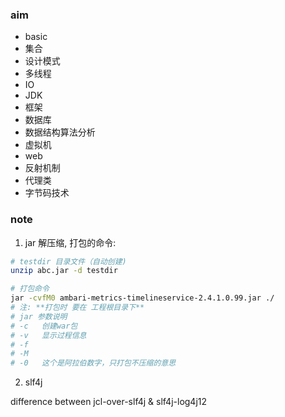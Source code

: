 ### aim

- basic
- 集合
- 设计模式
- 多线程
- IO
- JDK
- 框架
- 数据库
- 数据结构算法分析
- 虚拟机
- web
- 反射机制
- 代理类
- 字节码技术

### note

1. jar 解压缩, 打包的命令:

```bash
# testdir 目录文件（自动创建)
unzip abc.jar -d testdir

# 打包命令
jar -cvfM0 ambari-metrics-timelineservice-2.4.1.0.99.jar ./
# 注: **打包时 要在 工程根目录下**
# jar 参数说明
# -c   创建war包
# -v   显示过程信息
# -f    
# -M
# -0   这个是阿拉伯数字，只打包不压缩的意思
```

2. slf4j

difference between jcl-over-slf4j & slf4j-log4j12
